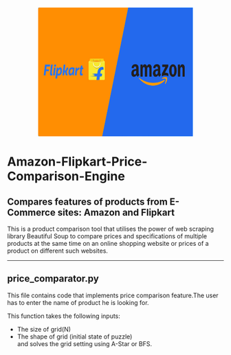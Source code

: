 <p align="center">
  <img width="360" height="300" src="https://github.com/ritikalath/Amazon-Flipkart-Price-Comparison-Engine/blob/main/images/img.jpg">
</p>

<h1> Amazon-Flipkart-Price-Comparison-Engine </h1>
 
<h2> Compares features of products from E-Commerce sites: Amazon and Flipkart </h2> 
This is a product comparison tool that utilises the power of web scraping library Beautiful Soup to compare prices and specifications of multiple products at the same time on an online shopping website or prices of a product on different such websites.

<hr />

<h2> price_comparator.py </h2>
This file contains code that implements price comparison feature.The user has to enter the name of product he is looking for.  





This function takes the following inputs:<br />
* The size of grid(N) <br />
* The shape of grid (initial state of puzzle) <br />
and solves the grid setting using A-Star or BFS. <br />



